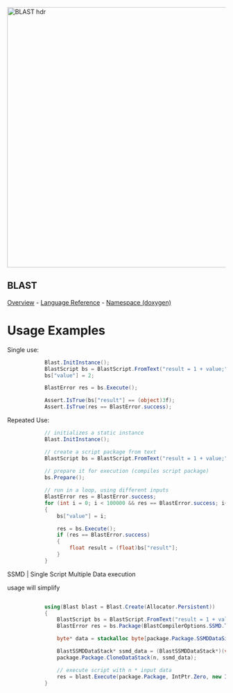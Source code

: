 <img width="600" alt="BLAST hdr" src="https://user-images.githubusercontent.com/96932314/151460984-1c8f7bc5-be31-4b5f-9921-536c0092fb72.PNG">

## BLAST
[Overview](README.md) - [Language Reference](LanguageReference.md) - [Namespace (doxygen)](Namespace/_Sidebar.md)

# Usage Examples 

Single use: 

```csharp
            Blast.InitInstance();
            BlastScript bs = BlastScript.FromText("result = 1 + value;");
            bs["value"] = 2;

            BlastError res = bs.Execute();

            Assert.IsTrue(bs["result"] == (object)3f);
            Assert.IsTrue(res == BlastError.success);
``` 
Repeated Use:

```csharp
            // initializes a static instance
            Blast.InitInstance();

            // create a script package from text 
            BlastScript bs = BlastScript.FromText("result = 1 + value;");
          
            // prepare it for execution (compiles script package)
            bs.Prepare();

            // run in a loop, using different inputs 
            BlastError res = BlastError.success;
            for (int i = 0; i < 100000 && res == BlastError.success; i++)
            {
                bs["value"] = i;

                res = bs.Execute();
                if (res == BlastError.success)
                {
                    float result = (float)bs["result"];
                }
            }
```

SSMD | Single Script Multiple Data execution 

usage will simplify

```csharp
    
            using(Blast blast = Blast.Create(Allocator.Persistent))
            {
                BlastScript bs = BlastScript.FromText("result = 1 + value;"); 
                BlastError res = bs.Package(BlastCompilerOptions.SSMD.Trace());

                byte* data = stackalloc byte[package.Package.SSMDDataSize * n];

                BlastSSMDDataStack* ssmd_data = (BlastSSMDDataStack*)(void*)data;
                package.Package.CloneDataStack(n, ssmd_data);

                // execute script with n * input data
                res = blast.Execute(package.Package, IntPtr.Zero, new IntPtr(ssmd_data), n);
            }
``` 
